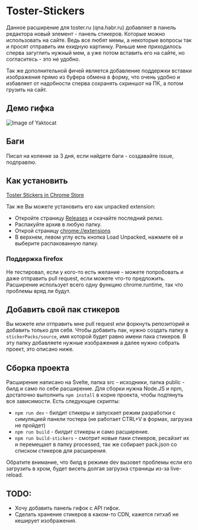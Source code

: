  # Toster-Stickers
Данное расширение для toster.ru (qna.habr.ru) добавляет в панель редактора новый элемент - панель стикеров. Которые можно использовать на сайте.
Ведь все любят мемы, а некоторые вопросы так и просят отправить им ехидную картинку. Раньше мне приходилось сперва загуглить нужный мем, а уже потом вставить его на сайте, но согласитесь - это не удобно.

Так же дополнительной фичей является добавление поддержки вставки изображения прямо из буфера обмена в форму, что очень удобно и избавляет от надобности сперва сохранять скриншот на ПК, а потом грузить на сайт.

## Демо гифка
![Image of Yaktocat](https://github.com/d0kur0/toster-stickers/blob/master/screenshots/ezgif-5-36bbbc88ebc8.gif?raw=true)

## Баги
Писал на коленке за 3 дня, если найдете баги - создавайте issue, подправлю.

## Как установить
[Toster Stickers in Chrome Store](https://chrome.google.com/webstore/detail/toster-stickers/biohplimnkjgemnkkhdbjenjkngnbpkp?hl=ru)

Так же Вы можете установить его как unpacked extension:

- Откройте страницу [Releases](https://github.com/d0kur0/toster-stickers/releases) и скачайте последний релиз.
- Распакуйте архив в любую папку.
- Открой страницу [chrome://extensions](chrome://extensions)
- В верхнем, левом углу есть кнопка Load Unpacked, нажмите её и выберите распакованную папку.

### Поддержка firefox
Не тестировал, если у кого-то есть желание - можете попробовать и даже отправить pull request, если можете что-то предложить.
Расширение использует всего одну функцию chrome.runtime, так что проблемы вряд ли будут.

## Добавить свой пак стикеров
Вы можете или отправить мне pull request или форкнуть репозиторий и добавить только для себя.
Чтобы добавить пак, нужно создать папку в ``stickerPacks/source``, имя которой будет равно имени пака стикеров.
В эту папку добавляете нужные изображения а далее нужно собрать проект, это описано ниже.

## Сборка проекта
Расширение написано на Svelte, папка src - исходники, папка public - билд и само по себе расширение.
Для сборки нужна Node.JS и npm, достаточно выполнить ``npm install`` в корне проекта, чтобы подтянуть все зависимости.
Есть следующие скрипты:
- ``npm run dev`` - билдит стикеры и запускает режим разработки с симуляцией панели тостера (не работает CTRL+V в формах, загрузка не пройдет)
- ``npm run build`` - билдит стикеры и само расширение.
- ``npm run build-stickers`` - смотрит новые паки стикеров, ресайзит их и перемещает в папку processed, так же собирает pack.json со списком стикеров для расширения.

Обратите внимание, что билд в режиме dev вызовет проблемы если его загрузить в хром, будет висеть долгая загрузка страницы из-за live-reload.

## TODO:
- Хочу добавить панель гифок с API гифок.
- Сделать хранение стикеров в каком-то CDN, кажется гитхаб не кеширует изображения.
